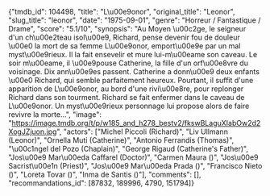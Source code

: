{"tmdb_id": 104498, "title": "L\u00e9onor", "original_title": "Leonor", "slug_title": "leonor", "date": "1975-09-01", "genre": "Horreur / Fantastique / Drame", "score": "5.1/10", "synopsis": "Au Moyen \u00c2ge, le seigneur d'un ch\u00e2teau isol\u00e9, Richard, pense devenir fou de douleur \u00e0 la mort de sa femme L\u00e9onor, emport\u00e9e par un mal myst\u00e9rieux. Il la fait ensevelir et mure lui-m\u00eame son caveau. Le soir m\u00eame, il \u00e9pouse Catherine, la fille d'un orf\u00e8vre du voisinage. Dix ann\u00e9es passent. Catherine a donn\u00e9 deux enfants \u00e0 Richard, qui semble parfaitement heureux. Pourtant, il suffit d'une apparition de L\u00e9onor, au bord d'une rivi\u00e8re, pour replonger Richard dans son tourment. Richard se fait enfermer dans le caveau de L\u00e9onor. Un myst\u00e9rieux personnage lui propose alors de faire revivre la morte...", "image": "https://image.tmdb.org/t/p/w185_and_h278_bestv2/fkswBLaguXIabOw2d2XogJZjuon.jpg", "actors": ["Michel Piccoli (Richard)", "Liv Ullmann (Leonor)", "Ornella Muti (Catherine)", "Antonio Ferrandis (Thomas)", "\u00c1ngel del Pozo (Chaplain)", "George Rigaud (Catherine's Father)", "Jos\u00e9 Mar\u00eda Caffarel (Doctor)", "Carmen Maura ()", "Jos\u00e9 Sacrist\u00e1n (Priest)", "Jos\u00e9 Mar\u00eda Prada ()", "Francisco Nieto ()", "Loreta Tovar ()", "Inma de Santis ()"], "comments": [], "recommandations_id": [87832, 189996, 4790, 151794]}